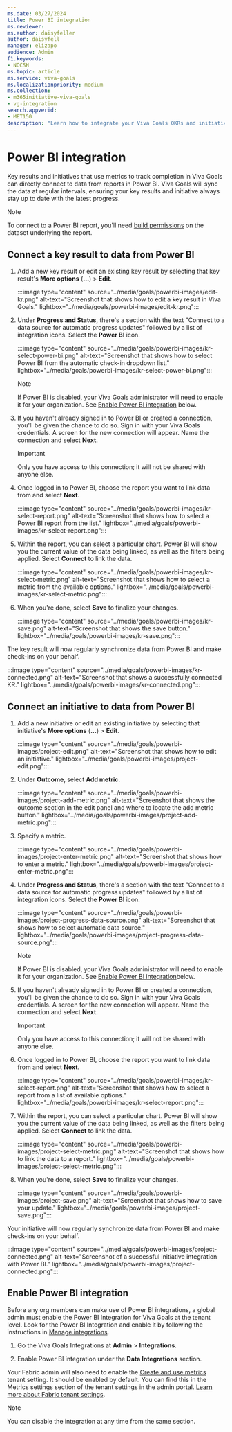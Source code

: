 ```yaml
---
ms.date: 03/27/2024
title: Power BI integration
ms.reviewer: 
ms.author: daisyfeller
author: daisyfell
manager: elizapo
audience: Admin
f1.keywords:
- NOCSH
ms.topic: article
ms.service: viva-goals
ms.localizationpriority: medium
ms.collection:  
- m365initiative-viva-goals
- vg-integration
search.appverid:
- MET150
description: "Learn how to integrate your Viva Goals OKRs and initiatives with Power BI."
---
```


# Power BI integration

Key results and initiatives that use metrics to track completion in Viva Goals can directly connect to data from reports in Power BI. Viva Goals will sync the data at regular intervals, ensuring your key results and initiative always stay up to date with the latest progress.

> [!NOTE]
> To connect to a Power BI report, you'll need [build permissions](/power-bi/connect-data/service-datasets-build-permissions) on the dataset underlying the report.

## Connect a key result to data from Power BI

1. Add a new key result or edit an existing key result by selecting that key result's **More options** (**...**) > **Edit**.

   :::image type="content" source="../media/goals/powerbi-images/edit-kr.png" alt-text="Screenshot that shows how to edit a key result in Viva Goals." lightbox="../media/goals/powerbi-images/edit-kr.png":::

1. Under **Progress and Status**, there's a section with the text "Connect to a data source for automatic progress updates" followed by a list of integration icons. Select the **Power BI** icon.

   :::image type="content" source="../media/goals/powerbi-images/kr-select-power-bi.png" alt-text="Screenshot that shows how to select Power BI from the automatic check-in dropdown list." lightbox="../media/goals/powerbi-images/kr-select-power-bi.png":::

    > [!NOTE]
    > If Power BI is disabled, your Viva Goals administrator will need to enable it for your organization. See [Enable Power BI integration](#enable-power-bi-integration) below.

1. If you haven't already signed in to Power BI or created a connection, you'll be given the chance to do so. Sign in with your Viva Goals credentials. A screen for the new connection will appear. Name the connection and select **Next**.

   > [!IMPORTANT]
   > Only you have access to this connection; it will not be shared with anyone else.

1. Once logged in to Power BI, choose the report you want to link data from and select **Next**.

   :::image type="content" source="../media/goals/powerbi-images/kr-select-report.png" alt-text="Screenshot that shows how to select a Power BI report from the list." lightbox="../media/goals/powerbi-images/kr-select-report.png":::

1. Within the report, you can select a particular chart. Power BI will show you the current value of the data being linked, as well as the filters being applied. Select **Connect** to link the data.

   :::image type="content" source="../media/goals/powerbi-images/kr-select-metric.png" alt-text="Screenshot that shows how to select a metric from the available options." lightbox="../media/goals/powerbi-images/kr-select-metric.png":::

1. When you're done, select **Save** to finalize your changes.

   :::image type="content" source="../media/goals/powerbi-images/kr-save.png" alt-text="Screenshot that shows the save button." lightbox="../media/goals/powerbi-images/kr-save.png":::

The key result will now regularly synchronize data from Power BI and make check-ins on your behalf.

:::image type="content" source="../media/goals/powerbi-images/kr-connected.png" alt-text="Screenshot that shows a successfully connected KR." lightbox="../media/goals/powerbi-images/kr-connected.png":::

## Connect an initiative to data from Power BI

1. Add a new initiative or edit an existing initiative by selecting that initiative's **More options** (**...**) > **Edit**.

   :::image type="content" source="../media/goals/powerbi-images/project-edit.png" alt-text="Screenshot that shows how to edit an initiative." lightbox="../media/goals/powerbi-images/project-edit.png":::

1. Under **Outcome**, select **Add metric**.

   :::image type="content" source="../media/goals/powerbi-images/project-add-metric.png" alt-text="Screenshot that shows the outcome section in the edit panel and where to locate the add metric button." lightbox="../media/goals/powerbi-images/project-add-metric.png":::

1. Specify a metric.

   :::image type="content" source="../media/goals/powerbi-images/project-enter-metric.png" alt-text="Screenshot that shows how to enter a metric." lightbox="../media/goals/powerbi-images/project-enter-metric.png":::

1. Under **Progress and Status**, there's a section with the text "Connect to a data source for automatic progress updates" followed by a list of integration icons. Select the **Power BI** icon.

   :::image type="content" source="../media/goals/powerbi-images/project-progress-data-source.png" alt-text="Screenshot that shows how to select  automatic data source." lightbox="../media/goals/powerbi-images/project-progress-data-source.png":::

   > [!NOTE]
   > If Power BI is disabled, your Viva Goals administrator will need to enable it for your organization. See [Enable Power BI integration](#enable-power-bi-integration )below.

1. If you haven't already signed in to Power BI or created a connection, you'll be given the chance to do so. Sign in with your Viva Goals credentials. A screen for the new connection will appear. Name the connection and select **Next**.

   > [!IMPORTANT]
   > Only you have access to this connection; it will not be shared with anyone else.

1. Once logged in to Power BI, choose the report you want to link data from and select **Next**.

   :::image type="content" source="../media/goals/powerbi-images/kr-select-report.png" alt-text="Screenshot that shows how to select a report from a list of available options." lightbox="../media/goals/powerbi-images/kr-select-report.png":::

1. Within the report, you can select a particular chart. Power BI will show you the current value of the data being linked, as well as the filters being applied. Select **Connect** to link the data.

   :::image type="content" source="../media/goals/powerbi-images/project-select-metric.png" alt-text="Screenshot that shows how to link the data to a report." lightbox="../media/goals/powerbi-images/project-select-metric.png":::

1. When you're done, select **Save** to finalize your changes.

   :::image type="content" source="../media/goals/powerbi-images/project-save.png" alt-text="Screenshot that shows how to save your update." lightbox="../media/goals/powerbi-images/project-save.png":::

Your initiative will now regularly synchronize data from Power BI and make check-ins on your behalf.

:::image type="content" source="../media/goals/powerbi-images/project-connected.png" alt-text="Screenshot of a successful initiative integration with Power BI." lightbox="../media/goals/powerbi-images/project-connected.png":::

## Enable Power BI integration

Before any org members can make use of Power BI integrations, a global admin must enable the Power BI Integration for Viva Goals at the tenant level. Look for the Power BI Integration and enable it by following the instructions in [Manage integrations](vg-integrations-administration-overview.md#manage-integrations).

1. Go the Viva Goals Integrations at **Admin** > **Integrations**.

1. Enable Power BI integration under the **Data Integrations** section.

Your Fabric admin will also need to enable the [Create and use metrics](/fabric/admin/service-admin-portal-goals-settings) tenant setting. It should be enabled by default. You can find this in the Metrics settings section of the tenant settings in the admin portal. [Learn more about Fabric tenant settings](/fabric/admin/about-tenant-settings).

> [!NOTE]
> You can disable the integration at any time from the same section.
